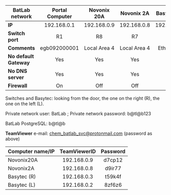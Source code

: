 | **BatLab network** | Portal Computer | Novonix 20A  | Novonix 2A  | Basytec (R) | Basytec (L) | BioLogic   | Julabo     |
|--------------------|:---------------:|:------------:|:-----------:|:-----------:|:-----------:|:----------:|:----------:|
| **IP**             | 192.168.0.1     | 192.168.0.9  | 192.168.0.8 | 192.168.0.3 | 192.168.0.2 | 192.168.0.5| 192.168.0.6|
| **Switch port**    |    R1           | R8           | R7          | R3          | R2          | R5         | R6         |
| **Comments**       |  egb092000001   | Local Area 4 | Local Area 4| Ethernet 3  | Ethernet 2  |  | |       
| **No default Gateway** |    Yes      |  Yes         | Yes         | Yes         | Yes         | | | 
| **No DNS server**    |     Yes       | Yes          | Yes         | Yes         | Yes         | | | 
| **Firewall**    |          On        | Off          | Off         | Off         | Off         | | | 
  

Switches and Basytec: looking from the door, the one on the right (R), the one on the left (L).

Private network user: BatLab ; Private network password: b@tl@b123

BatLab PostgreSQL: b@tl@b

**TeamViewer**
e-mail: chem_batlab_svc@protonmail.com (password as above)

| Computer name/IP  | TeamViewerID | Password  | 
|-------------------|:------------:|:---------:|
| Novonix20A | 192.168.0.9 | d7cp12 |
| Novonix2A   | 192.168.0.8 | d9ir77 |
| Basytec (R) | 192.168.0.3 | t59k4f |
| Basytec (L) | 192.168.0.2 | 8zf6z6 |

